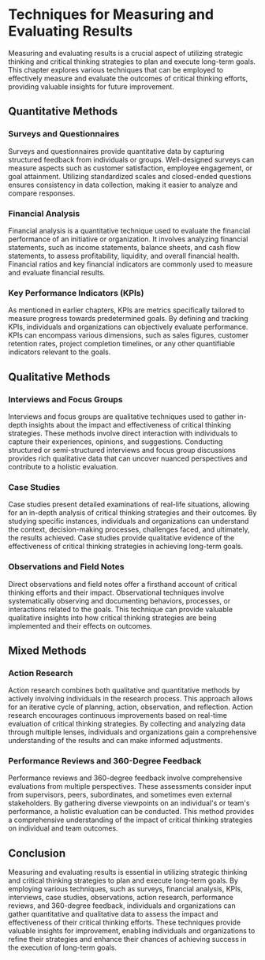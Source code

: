 Techniques for Measuring and Evaluating Results
===========================================================

Measuring and evaluating results is a crucial aspect of utilizing strategic thinking and critical thinking strategies to plan and execute long-term goals. This chapter explores various techniques that can be employed to effectively measure and evaluate the outcomes of critical thinking efforts, providing valuable insights for future improvement.

Quantitative Methods
--------------------

### Surveys and Questionnaires

Surveys and questionnaires provide quantitative data by capturing structured feedback from individuals or groups. Well-designed surveys can measure aspects such as customer satisfaction, employee engagement, or goal attainment. Utilizing standardized scales and closed-ended questions ensures consistency in data collection, making it easier to analyze and compare responses.

### Financial Analysis

Financial analysis is a quantitative technique used to evaluate the financial performance of an initiative or organization. It involves analyzing financial statements, such as income statements, balance sheets, and cash flow statements, to assess profitability, liquidity, and overall financial health. Financial ratios and key financial indicators are commonly used to measure and evaluate financial results.

### Key Performance Indicators (KPIs)

As mentioned in earlier chapters, KPIs are metrics specifically tailored to measure progress towards predetermined goals. By defining and tracking KPIs, individuals and organizations can objectively evaluate performance. KPIs can encompass various dimensions, such as sales figures, customer retention rates, project completion timelines, or any other quantifiable indicators relevant to the goals.

Qualitative Methods
-------------------

### Interviews and Focus Groups

Interviews and focus groups are qualitative techniques used to gather in-depth insights about the impact and effectiveness of critical thinking strategies. These methods involve direct interaction with individuals to capture their experiences, opinions, and suggestions. Conducting structured or semi-structured interviews and focus group discussions provides rich qualitative data that can uncover nuanced perspectives and contribute to a holistic evaluation.

### Case Studies

Case studies present detailed examinations of real-life situations, allowing for an in-depth analysis of critical thinking strategies and their outcomes. By studying specific instances, individuals and organizations can understand the context, decision-making processes, challenges faced, and ultimately, the results achieved. Case studies provide qualitative evidence of the effectiveness of critical thinking strategies in achieving long-term goals.

### Observations and Field Notes

Direct observations and field notes offer a firsthand account of critical thinking efforts and their impact. Observational techniques involve systematically observing and documenting behaviors, processes, or interactions related to the goals. This technique can provide valuable qualitative insights into how critical thinking strategies are being implemented and their effects on outcomes.

Mixed Methods
-------------

### Action Research

Action research combines both qualitative and quantitative methods by actively involving individuals in the research process. This approach allows for an iterative cycle of planning, action, observation, and reflection. Action research encourages continuous improvements based on real-time evaluation of critical thinking strategies. By collecting and analyzing data through multiple lenses, individuals and organizations gain a comprehensive understanding of the results and can make informed adjustments.

### Performance Reviews and 360-Degree Feedback

Performance reviews and 360-degree feedback involve comprehensive evaluations from multiple perspectives. These assessments consider input from supervisors, peers, subordinates, and sometimes even external stakeholders. By gathering diverse viewpoints on an individual's or team's performance, a holistic evaluation can be conducted. This method provides a comprehensive understanding of the impact of critical thinking strategies on individual and team outcomes.

Conclusion
----------

Measuring and evaluating results is essential in utilizing strategic thinking and critical thinking strategies to plan and execute long-term goals. By employing various techniques, such as surveys, financial analysis, KPIs, interviews, case studies, observations, action research, performance reviews, and 360-degree feedback, individuals and organizations can gather quantitative and qualitative data to assess the impact and effectiveness of their critical thinking efforts. These techniques provide valuable insights for improvement, enabling individuals and organizations to refine their strategies and enhance their chances of achieving success in the execution of long-term goals.
